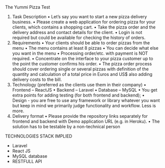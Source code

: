 The Yummi Pizza Test

1. Task Description
• Let’s say you want to start a new pizza delivery business.
• Please create a web application for ordering pizza for your clients, which contains a shopping cart.
• Take the pizza order and the delivery address and contact details for the client.
• Login is not required but could be available for checking the history of orders.
2. Requirements
• Your clients should be able to order pizzas from the menu
• The menu contains at least 8 pizzas
• You can decide what else you want in the menu
• Processing order/etc. with payment is NOT required.
• Concentrate on the interface to your pizza customer up to the point the customer confirms his order.
• The pizza order process should cover ordering single or several pizzas with definition of the quantity and
calculation of a total price in Euros and US$ also adding delivery costs to the bill.
3. Technology (preferred as the clients use them in their company)
• Frontend – ReactJS
• Backend – Laravel
• Database – MySQL
• You get extra points for adding testing (for both frontend and backend);
• Design - you are free to use any framework or library whatever you want but keep in mind we primarily
judge functionality and workflow. Less is more.
4. Delivery format
• Please provide the repository links separately for frontend and backend with Demo application URL (e.g.
in Heroku).
• The solution has to be testable by a non-technical person


TECHNOLOGIES STACK IMPLIED
- Laravel
- React JS
- MySQL database
- RESTFULL API